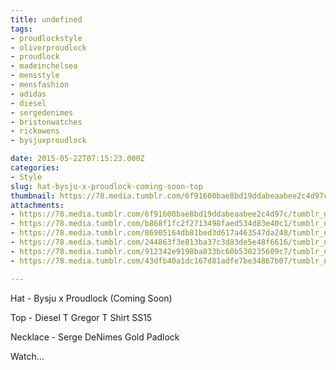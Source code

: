 ```yaml
---
title: undefined
tags:
- proudlockstyle
- oliverproudlock
- proudlock
- madeinchelsea
- mensstyle
- mensfashion
- adidas
- diesel
- sergedenimes
- bristonwatches
- rickowens
- bysjuxproudlock

date: 2015-05-22T07:15:23.000Z
categories:
- Style
slug: hat-bysju-x-proudlock-coming-soon-top
thumbnail: https://78.media.tumblr.com/6f91600bae8bd19ddabeaabee2c4d97c/tumblr_nonjue8acK1rhrm24o1_r1_540.jpg
attachments:
- https://78.media.tumblr.com/6f91600bae8bd19ddabeaabee2c4d97c/tumblr_nonjue8acK1rhrm24o1_r1_1280.jpg
- https://78.media.tumblr.com/b868f1fc2f2713498faed534d83e40c1/tumblr_nonjue8acK1rhrm24o6_1280.jpg
- https://78.media.tumblr.com/86905164db81bed3d617a463547da248/tumblr_nonjue8acK1rhrm24o3_1280.jpg
- https://78.media.tumblr.com/244863f3e813ba37c3d83de5e48f6616/tumblr_nonjue8acK1rhrm24o4_1280.jpg
- https://78.media.tumblr.com/912342e9198ba833bc60b530235609c7/tumblr_nonjue8acK1rhrm24o5_1280.jpg
- https://78.media.tumblr.com/43dfb40a1dc167d81adfe7be34867b07/tumblr_nonjue8acK1rhrm24o8_1280.jpg

---
```


Hat - Bysju x Proudlock (Coming Soon) 

 Top -  Diesel T Gregor T Shirt SS15  

 Necklace -  Serge DeNimes Gold Padlock

 Watch...
